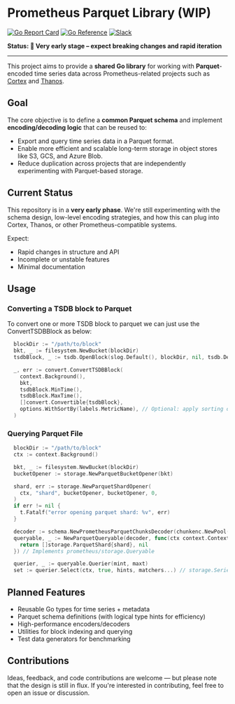 # Prometheus Parquet Library (WIP)

[![Go Report Card](https://goreportcard.com/badge/github.com/prometheus-community/parquet-common)](https://goreportcard.com/report/github.com/prometheus-community/parquet-common) [![Go Reference](https://pkg.go.dev/badge/github.com/prometheus-community/parquet-common.svg)](https://pkg.go.dev/github.com/prometheus-community/parquet-common) [![Slack](https://img.shields.io/badge/join%20slack-%23prometheus--parquet--dev-brightgreen?style=flat)](https://slack.cncf.io/)

**Status: 🚧 Very early stage – expect breaking changes and rapid iteration**

---

This project aims to provide a **shared Go library** for working with **Parquet**-encoded time series data across Prometheus-related projects such as [Cortex](https://github.com/cortexproject/cortex) and [Thanos](https://github.com/thanos-io/thanos).

## Goal

The core objective is to define a **common Parquet schema** and implement **encoding/decoding logic** that can be reused to:

- Export and query time series data in a Parquet format.
- Enable more efficient and scalable long-term storage in object stores like S3, GCS, and Azure Blob.
- Reduce duplication across projects that are independently experimenting with Parquet-based storage.

## Current Status

This repository is in a **very early phase**. We're still experimenting with the schema design, low-level encoding strategies, and how this can plug into Cortex, Thanos, or other Prometheus-compatible systems.

Expect:

- Rapid changes in structure and API
- Incomplete or unstable features
- Minimal documentation


## Usage 

### Converting a TSDB block to Parquet

To convert one or more TSDB block to parquet we can just use the ConvertTSDBBlock as below:

```go
  blockDir := "/path/to/block"
  bkt, _ := filesystem.NewBucket(blockDir)
  tsdbBlock, _ := tsdb.OpenBlock(slog.Default(), blockDir, nil, tsdb.DefaultPostingsDecoderFactory)

  _, err := convert.ConvertTSDBBlock(
    context.Background(),
    bkt,
    tsdbBlock.MinTime(),
    tsdbBlock.MaxTime(),
    []convert.Convertible{tsdbBlock},
    options.WithSortBy(labels.MetricName), // Optional: apply sorting or other options
  )
```
### Querying Parquet File

```go
  blockDir := "/path/to/block"
  ctx := context.Background()

  bkt, _ := filesystem.NewBucket(blockDir)
  bucketOpener := storage.NewParquetBucketOpener(bkt)

  shard, err := storage.NewParquetShardOpener(
	ctx, "shard", bucketOpener, bucketOpener, 0,
  )
  if err != nil {
	t.Fatalf("error opening parquet shard: %v", err)
  }

  decoder := schema.NewPrometheusParquetChunksDecoder(chunkenc.NewPool())
  queryable, _ := NewParquetQueryable(decoder, func(ctx context.Context, mint, maxt int64) ([]storage.ParquetShard, error) {
	return []storage.ParquetShard{shard}, nil
  }) // Implements prometheus/storage.Queryable

  querier, _ := queryable.Querier(mint, maxt)
  set := querier.Select(ctx, true, hints, matchers...) // storage.SeriesSet
```
## Planned Features

- Reusable Go types for time series + metadata
- Parquet schema definitions (with logical type hints for efficiency)
- High-performance encoders/decoders
- Utilities for block indexing and  querying
- Test data generators for benchmarking

## Contributions

Ideas, feedback, and code contributions are welcome — but please note that the design is still in flux. If you're interested in contributing, feel free to open an issue or discussion.